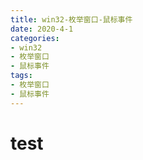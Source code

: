 ```yaml
---
title: win32-枚举窗口-鼠标事件
date: 2020-4-1
categories: 
- win32
- 枚举窗口
- 鼠标事件
tags: 
- 枚举窗口
- 鼠标事件
---
```


# test